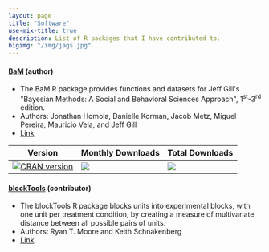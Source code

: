 ```yaml
---
layout: page
title: "Software"
use-mix-title: true
description: List of R packages that I have contributed to.
bigimg: "/img/jags.jpg"
---
```


#### [BaM](https://cran.r-project.org/package=BaM "BaM on CRAN") (author)
* The BaM R package provides functions and datasets for Jeff Gill's "Bayesian Methods: A Social and Behavioral Sciences Approach", 1<sup>st</sup>-3<sup>rd</sup> edition.
* Authors: Jonathan Homola, Danielle Korman, Jacob Metz, Miguel Pereira, Mauricio Vela, and Jeff Gill
* [Link](https://cran.r-project.org/package=BaM "BaM on CRAN")

|Version|Monthly Downloads|Total Downloads|
|----------|------------|------------|
|[![CRAN version](http://www.r-pkg.org/badges/version/BaM)](https://CRAN.R-project.org/package=BaM)|[![](http://cranlogs.r-pkg.org/badges/BaM)](https://CRAN.R-project.org/package=BaM)|[![](http://cranlogs.r-pkg.org/badges/grand-total/BaM)](https://CRAN.R-project.org/package=BaM)|

#### [blockTools](https://cran.r-project.org/package=blockTools "blockTools on CRAN") (contributor)
* The blockTools R package blocks units into experimental blocks, with one unit per treatment condition, by creating a measure of multivariate distance between all possible pairs of units.
* Authors: Ryan T. Moore and Keith Schnakenberg
* [Link](https://cran.r-project.org/package=blockTools "blockTools on CRAN")
